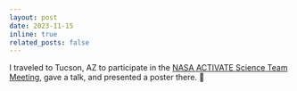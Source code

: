 ```yaml
---
layout: post
date: 2023-11-15
inline: true
related_posts: false
---
```


I traveled to Tucson, AZ to participate in the [NASA ACTIVATE Science Team Meeting](https://science.larc.nasa.gov/activate/events/2023-activate-open-data-workshop/), gave a talk, and presented a poster there. :microphone: 
